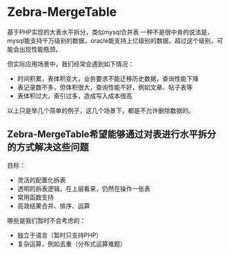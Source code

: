 Zebra-MergeTable
================

基于PHP实现的大表水平拆分，类似mysql合并表
一种不是很中肯的说法是，mysql能支持千万级别的数据，oracle能支持上亿级别的数据，超过这个级别，可能会出现性能瓶颈。

但实际应用场景中，我们经常会遇到如下情况：
 * 时间积累，表体积变大，业务要求不能迁移历史数据，查询性能下降
 * 表记录数不多，但体积很大，查询性能不好，例如文章、帖子表等
 * 表体积过大，索引过多，造成写入成本很高

以上只是举几个简单的例子，这几个场景下，都是不允许删除数据的。

Zebra-MergeTable希望能够通过对表进行水平拆分的方式解决这些问题
--------------
目标：
 * 灵活的配置化拆表
 * 透明的拆表逻辑，在上层看来，仍然在操作一张表
 * 常用函数支持
 * 高效结果合并、排序、运算

哪些是我们暂时不会考虑的：
 * 独立于语言（暂时只支持PHP）
 * 复杂运算，例如去重（分布式运算难题）